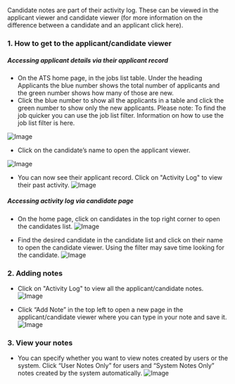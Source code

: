 Candidate notes are part of their activity log. These can be viewed in the applicant viewer and candidate viewer (for more information on the difference between a candidate and an applicant click here).  
  

### 1. How to get to the applicant/candidate viewer

  

##### Accessing applicant details via their applicant record

- On the ATS home page, in the jobs list table. Under the heading Applicants the blue number shows the total number of applicants and the green number shows how many of those are new.
- Click the blue number to show all the applicants in a table and click the green number to show only the new applicants.
Please note: To find the job quicker you can use the job list filter. Information on how to use the job list filter is here.  
  
![Image](https://s3.amazonaws.com/tw-desk/i/122167/attachment-inline/98318.20150501082042349.98318.20150501082042349egPlr)  
  

- Click on the candidate’s name to open the applicant viewer.
  
![Image](https://s3.amazonaws.com/tw-desk/i/122167/attachment-inline/98318.20150501082158742.98318.20150501082158742g53dY)  
  

- You can now see their applicant record. Click on "Activity Log" to view their past activity.
![Image](https://s3.amazonaws.com/tw-desk/i/122167/attachment-inline/98318.20150512154954416.98318.20150512154954416xOwiE)  
  

##### Accessing activity log via candidate page

- On the home page, click on candidates in the top right corner to open the candidates list.
![Image](https://s3.amazonaws.com/tw-desk/i/122167/attachment-inline/98318.20150501082613432.98318.20150501082613432Op9cZ)  
  

- Find the desired candidate in the candidate list and click on their name to open the candidate viewer. Using the filter may save time looking for the candidate.
![Image](https://s3.amazonaws.com/tw-desk/i/122167/attachment-inline/98318.20150501082849418.98318.20150501082849418dKjPi)  
  

### 2. Adding notes

- Click on "Activity Log" to view all the applicant/candidate notes.
![Image](https://s3.amazonaws.com/tw-desk/i/122167/attachment-inline/98318.20150501083328878.98318.20150501083328878siPMl)  
  

- Click “Add Note” in the top left to open a new page in the applicant/candidate viewer where you can type in your note and save it.
![Image](https://s3.amazonaws.com/tw-desk/i/122167/attachment-inline/98318.20150501083356283.98318.20150501083356283thKQe)  
  

### 3. View your notes

- You can specify whether you want to view notes created by users or the system. Click “User Notes Only” for users and “System Notes Only” notes created by the system automatically.
![Image](https://s3.amazonaws.com/tw-desk/i/122167/attachment-inline/98318.20150501083452331.98318.20150501083452331IAdw6)
